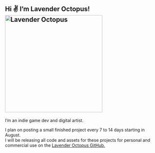 <h2 class="text-center">Hi ✌️ I’m Lavender Octopus!<br><img src="https://img.itch.zone/aW1nLzY2MDM3NjIuZ2lm/original/Q2fTl%2F.gif" alt="Lavender Octopus" width="320" title="Lavender Octopus"></h2>
<p class="text-center">I’m an indie game dev and digital artist.<strong><br></strong></p>
<p class="text-center">I plan on posting a small finished project every 7 to 14 days starting in August. <br>I will be releasing all code and assets for these projects for personal and commercial use on the <a href="https://github.com/LavenderOctopus" target="_blank" rel="noopener noreferrer">Lavender Octopus GitHub.</a></p>
